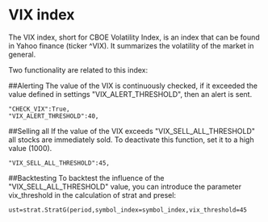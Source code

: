 # VIX index
The VIX index, short for CBOE Volatility Index, is an index that can be found in Yahoo finance (ticker ^VIX). It summarizes the volatility of the market in general.

Two functionality are related to this index:

##Alerting
The value of the VIX is continuously checked, if it exceeded the value defined in settings "VIX_ALERT_THRESHOLD", then an alert is sent.

    "CHECK_VIX":True,
    "VIX_ALERT_THRESHOLD":40,
    
##Selling all
If the value of the VIX exceeds "VIX_SELL_ALL_THRESHOLD" all stocks are immediately sold. To deactivate this function, set it to a high value (1000).

    "VIX_SELL_ALL_THRESHOLD":45,
    
##Backtesting
To backtest the influence of the "VIX_SELL_ALL_THRESHOLD" value, you can introduce the parameter vix_threshold in the calculation of strat and presel:

    ust=strat.StratG(period,symbol_index=symbol_index,vix_threshold=45
